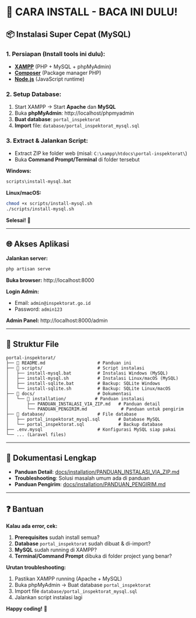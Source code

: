 # 🚀 CARA INSTALL - BACA INI DULU!

## 📦 Instalasi Super Cepat (MySQL)

### 1. **Persiapan** (Install tools ini dulu):
- **[XAMPP](https://www.apachefriends.org/download.html)** (PHP + MySQL + phpMyAdmin)
- **[Composer](https://getcomposer.org/download/)** (Package manager PHP)  
- **[Node.js](https://nodejs.org/)** (JavaScript runtime)

### 2. **Setup Database**:
1. Start XAMPP → Start **Apache** dan **MySQL**
2. Buka **phpMyAdmin**: http://localhost/phpmyadmin
3. **Buat database**: `portal_inspektorat`
4. **Import** file: `database/portal_inspektorat_mysql.sql`

### 3. **Extract & Jalankan Script**:
- Extract ZIP ke folder web (misal: `C:\xampp\htdocs\portal-inspektorat\`)
- Buka **Command Prompt/Terminal** di folder tersebut

**Windows:**
```cmd
scripts\install-mysql.bat
```

**Linux/macOS:**
```bash
chmod +x scripts/install-mysql.sh
./scripts/install-mysql.sh
```

**Selesai!** 🎉

---

## 🌐 Akses Aplikasi

**Jalankan server:**
```bash
php artisan serve
```

**Buka browser:** http://localhost:8000

**Login Admin:**
- Email: `admin@inspektorat.go.id`  
- Password: `admin123`

**Admin Panel:** http://localhost:8000/admin

---

## 📁 Struktur File

```
portal-inspektorat/
├── 📄 README.md                    # Panduan ini
├── 📁 scripts/                     # Script instalasi
│   ├── install-mysql.bat          # Instalasi Windows (MySQL)
│   ├── install-mysql.sh           # Instalasi Linux/macOS (MySQL)
│   ├── install-sqlite.bat         # Backup: SQLite Windows
│   └── install-sqlite.sh          # Backup: SQLite Linux/macOS
├── 📁 docs/                        # Dokumentasi
│   └── 📁 installation/           # Panduan instalasi
│       ├── PANDUAN_INSTALASI_VIA_ZIP.md   # Panduan detail
│       └── PANDUAN_PENGIRIM.md             # Panduan untuk pengirim
├── 📁 database/                    # File database
│   ├── portal_inspektorat_mysql.sql       # Database MySQL
│   └── portal_inspektorat.sql             # Backup database
├── .env.mysql                     # Konfigurasi MySQL siap pakai
└── ... (Laravel files)
```

---

## 📖 Dokumentasi Lengkap

- **Panduan Detail**: [docs/installation/PANDUAN_INSTALASI_VIA_ZIP.md](docs/installation/PANDUAN_INSTALASI_VIA_ZIP.md)
- **Troubleshooting**: Solusi masalah umum ada di panduan
- **Panduan Pengirim**: [docs/installation/PANDUAN_PENGIRIM.md](docs/installation/PANDUAN_PENGIRIM.md)

---

## ❓ Bantuan

**Kalau ada error, cek:**
1. **Prerequisites** sudah install semua?
2. **Database** `portal_inspektorat` sudah dibuat & di-import?
3. **MySQL** sudah running di XAMPP?
4. **Terminal/Command Prompt** dibuka di folder project yang benar?

**Urutan troubleshooting:**
1. Pastikan XAMPP running (Apache + MySQL)
2. Buka phpMyAdmin → Buat database `portal_inspektorat`
3. Import file `database/portal_inspektorat_mysql.sql`
4. Jalankan script instalasi lagi

**Happy coding!** 🚀
